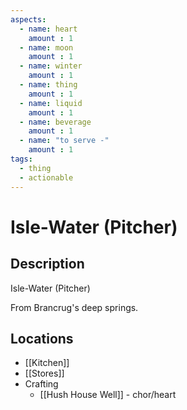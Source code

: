 ```yaml
---
aspects: 
  - name: heart
    amount : 1
  - name: moon
    amount : 1
  - name: winter
    amount : 1
  - name: thing
    amount : 1
  - name: liquid
    amount : 1
  - name: beverage
    amount : 1
  - name: "to serve -"
    amount : 1
tags:
  - thing
  - actionable
---
```


# Isle-Water (Pitcher)

## Description
Isle-Water (Pitcher)

From Brancrug's deep springs.
## Locations
- [[Kitchen]]
- [[Stores]]
- Crafting
	- [[Hush House Well]] - chor/heart